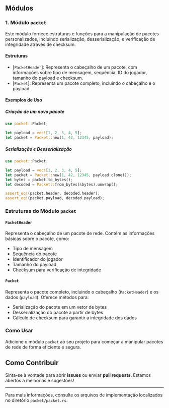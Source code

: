 ## Módulos

### 1. Módulo `packet`

Este módulo fornece estruturas e funções para a manipulação de pacotes personalizados, incluindo serialização, desserialização, e verificação de integridade através de checksum.

#### Estruturas
- [`PacketHeader`]: Representa o cabeçalho de um pacote, com informações sobre tipo de mensagem, sequência, ID do jogador, tamanho do payload e checksum.
- [`Packet`]: Representa um pacote completo, incluindo o cabeçalho e o payload.

#### Exemplos de Uso

##### Criação de um novo pacote

```rust
use packet::Packet;

let payload = vec![1, 2, 3, 4, 5];
let packet = Packet::new(1, 42, 12345, payload);
```

##### Serialização e Desserialização

```rust
use packet::Packet;

let payload = vec![1, 2, 3, 4, 5];
let packet = Packet::new(1, 42, 12345, payload.clone());
let bytes = packet.to_bytes();
let decoded = Packet::from_bytes(&bytes).unwrap();

assert_eq!(packet.header, decoded.header);
assert_eq!(packet.payload, decoded.payload);
```

### Estruturas do Módulo `packet`

#### `PacketHeader`

Representa o cabeçalho de um pacote de rede. Contém as informações básicas sobre o pacote, como:

- Tipo de mensagem
- Sequência do pacote
- Identificador do jogador
- Tamanho do payload
- Checksum para verificação de integridade

#### `Packet`

Representa o pacote completo, incluindo o cabeçalho (`PacketHeader`) e os dados (`payload`). Oferece métodos para:

- Serialização do pacote em um vetor de bytes
- Desserialização do pacote a partir de bytes
- Cálculo de checksum para garantir a integridade dos dados

### Como Usar

Adicione o módulo `packet` ao seu projeto para começar a manipular pacotes de rede de forma eficiente e segura.

## Como Contribuir

Sinta-se à vontade para abrir **issues** ou enviar **pull requests**. Estamos abertos a melhorias e sugestões!

---

Para mais informações, consulte os arquivos de implementação localizados no diretório `packet/packet.rs`.

